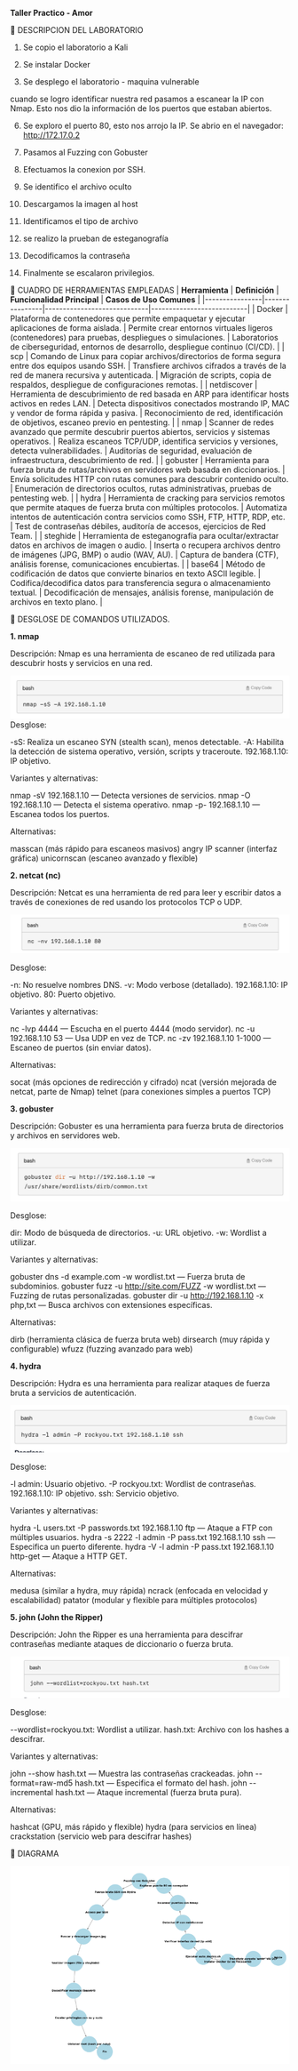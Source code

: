 **Taller Practico - Amor**

🔹 DESCRIPCION DEL LABORATORIO

1. Se copio el laboratorio a Kali

2. Se instalar Docker

3. Se desplego el laboratorio - maquina vulnerable

cuando se logro identificar nuestra red pasamos a escanear la IP con Nmap. Esto nos dio la información de los puertos que estaban abiertos.

6. Se exploro el puerto 80, esto nos arrojo la IP.
Se abrio en el navegador: http://172.17.0.2

8. Pasamos al Fuzzing con Gobuster

9. Efectuamos la conexion por SSH.

10. Se identifico el archivo oculto

11. Descargamos la imagen al host

12. Identificamos el tipo de archivo

13. se realizo la prueban de esteganografía

14. Decodificamos la contraseña

15. Finalmente se escalaron privilegios.


🔹 CUADRO DE HERRAMIENTAS EMPLEADAS
| **Herramienta** | **Definición** | **Funcionalidad Principal** | **Casos de Uso Comunes** |
|----------------|----------------|-----------------------------|---------------------------|
| Docker | Plataforma de contenedores que permite empaquetar y ejecutar aplicaciones de forma aislada. | Permite crear entornos virtuales ligeros (contenedores) para pruebas, despliegues o simulaciones. | Laboratorios de ciberseguridad, entornos de desarrollo, despliegue continuo (CI/CD). |
| scp | Comando de Linux para copiar archivos/directorios de forma segura entre dos equipos usando SSH. | Transfiere archivos cifrados a través de la red de manera recursiva y autenticada. | Migración de scripts, copia de respaldos, despliegue de configuraciones remotas. |
| netdiscover | Herramienta de descubrimiento de red basada en ARP para identificar hosts activos en redes LAN. | Detecta dispositivos conectados mostrando IP, MAC y vendor de forma rápida y pasiva. | Reconocimiento de red, identificación de objetivos, escaneo previo en pentesting. |
| nmap | Scanner de redes avanzado que permite descubrir puertos abiertos, servicios y sistemas operativos. | Realiza escaneos TCP/UDP, identifica servicios y versiones, detecta vulnerabilidades. | Auditorías de seguridad, evaluación de infraestructura, descubrimiento de red. |
| gobuster | Herramienta para fuerza bruta de rutas/archivos en servidores web basada en diccionarios. | Envía solicitudes HTTP con rutas comunes para descubrir contenido oculto. | Enumeración de directorios ocultos, rutas administrativas, pruebas de pentesting web. | 
| hydra | Herramienta de cracking para servicios remotos que permite ataques de fuerza bruta con múltiples protocolos. | Automatiza intentos de autenticación contra servicios como SSH, FTP, HTTP, RDP, etc. | Test de contraseñas débiles, auditoría de accesos, ejercicios de Red Team. |
| steghide | Herramienta de esteganografía para ocultar/extractar datos en archivos de imagen o audio. | Inserta o recupera archivos dentro de imágenes (JPG, BMP) o audio (WAV, AU). | Captura de bandera (CTF), análisis forense, comunicaciones encubiertas. |
| base64 | Método de codificación de datos que convierte binarios en texto ASCII legible. | Codifica/decodifica datos para transferencia segura o almacenamiento textual. | Decodificación de mensajes, análisis forense, manipulación de archivos en texto plano. |

🔹 DESGLOSE DE COMANDOS UTILIZADOS.

**1. nmap**

Descripción:
Nmap es una herramienta de escaneo de red utilizada para descubrir hosts y servicios en una red.

![Descripción](IMAGENES/IMAGEN1.jpg)
Desglose:

-sS: Realiza un escaneo SYN (stealth scan), menos detectable.
-A: Habilita la detección de sistema operativo, versión, scripts y traceroute.
192.168.1.10: IP objetivo.

Variantes y alternativas:

nmap -sV 192.168.1.10 — Detecta versiones de servicios.
nmap -O 192.168.1.10 — Detecta el sistema operativo.
nmap -p- 192.168.1.10 — Escanea todos los puertos.

Alternativas:

masscan (más rápido para escaneos masivos)
angry IP scanner (interfaz gráfica)
unicornscan (escaneo avanzado y flexible)

**2. netcat (nc)**

Descripción:
Netcat es una herramienta de red para leer y escribir datos a través de conexiones de red usando los protocolos TCP o UDP.

![Descripción](IMAGENES/IMAGEN2.jpg)

 Desglose:

-n: No resuelve nombres DNS.
-v: Modo verbose (detallado).
192.168.1.10: IP objetivo.
80: Puerto objetivo.

Variantes y alternativas:

nc -lvp 4444 — Escucha en el puerto 4444 (modo servidor).
nc -u 192.168.1.10 53 — Usa UDP en vez de TCP.
nc -zv 192.168.1.10 1-1000 — Escaneo de puertos (sin enviar datos).

Alternativas:

socat (más opciones de redirección y cifrado)
ncat (versión mejorada de netcat, parte de Nmap)
telnet (para conexiones simples a puertos TCP)

**3. gobuster**

Descripción:
Gobuster es una herramienta para fuerza bruta de directorios y archivos en servidores web.

![Descripción](IMAGENES/IMAGEN3.jpg)

Desglose:

dir: Modo de búsqueda de directorios.
-u: URL objetivo.
-w: Wordlist a utilizar.

Variantes y alternativas:

gobuster dns -d example.com -w wordlist.txt — Fuerza bruta de subdominios.
gobuster fuzz -u http://site.com/FUZZ -w wordlist.txt — Fuzzing de rutas personalizadas.
gobuster dir -u http://192.168.1.10 -x php,txt — Busca archivos con extensiones específicas.

Alternativas:

dirb (herramienta clásica de fuerza bruta web)
dirsearch (muy rápida y configurable)
wfuzz (fuzzing avanzado para web)

**4. hydra**
   
Descripción:
Hydra es una herramienta para realizar ataques de fuerza bruta a servicios de autenticación.

![Descripción](IMAGENES/IMAGEN4.jpg)

Desglose:

-l admin: Usuario objetivo.
-P rockyou.txt: Wordlist de contraseñas.
192.168.1.10: IP objetivo.
ssh: Servicio objetivo.

Variantes y alternativas:

hydra -L users.txt -P passwords.txt 192.168.1.10 ftp — Ataque a FTP con múltiples usuarios.
hydra -s 2222 -l admin -P pass.txt 192.168.1.10 ssh — Especifica un puerto diferente.
hydra -V -l admin -P pass.txt 192.168.1.10 http-get — Ataque a HTTP GET.

Alternativas:

medusa (similar a hydra, muy rápida)
ncrack (enfocada en velocidad y escalabilidad)
patator (modular y flexible para múltiples protocolos)

**5. john (John the Ripper)**

Descripción:
John the Ripper es una herramienta para descifrar contraseñas mediante ataques de diccionario o fuerza bruta.

![Descripción](IMAGENES/IMAGEN5.jpg)

Desglose:

--wordlist=rockyou.txt: Wordlist a utilizar.
hash.txt: Archivo con los hashes a descifrar.

Variantes y alternativas:

john --show hash.txt — Muestra las contraseñas crackeadas.
john --format=raw-md5 hash.txt — Especifica el formato del hash.
john --incremental hash.txt — Ataque incremental (fuerza bruta pura).

Alternativas:

hashcat (GPU, más rápido y flexible)
hydra (para servicios en línea)
crackstation (servicio web para descifrar hashes)


 🔹 DIAGRAMA

 ![Descripción](IMAGENES/Imagen%201.jpg)
 
 
